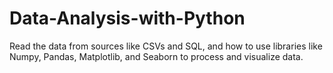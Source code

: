 # Data-Analysis-with-Python
Read the data from sources like CSVs and SQL, and how to use libraries like Numpy, Pandas, Matplotlib, and Seaborn to process and visualize data.
